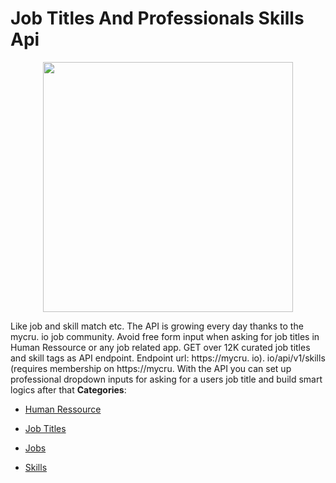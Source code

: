 # Job Titles And Professionals Skills Api

<p align="center">
    <img width="400" src="https://raw.githubusercontent.com/awesome-apis/awesome-apis/apis/job-titles-and-professionals-skills-api/logo_256x256.png" />
</p>


Like job and skill match etc.  The API is growing every day thanks to the mycru. io job community. Avoid free form input when asking for job titles in Human Ressource or any job related app. GET over 12K curated job titles and skill tags as API endpoint. Endpoint url: https://mycru. io). io/api/v1/skills (requires membership on https://mycru.  With the API you can set up professional dropdown inputs for asking for a users job title and build smart logics after that
**Categories**:

- [Human Ressource](https://github/awesome-apis/awesome-apis#human-ressource)

- [Job Titles](https://github/awesome-apis/awesome-apis#job-titles)

- [Jobs](https://github/awesome-apis/awesome-apis#jobs)

- [Skills](https://github/awesome-apis/awesome-apis#skills)




